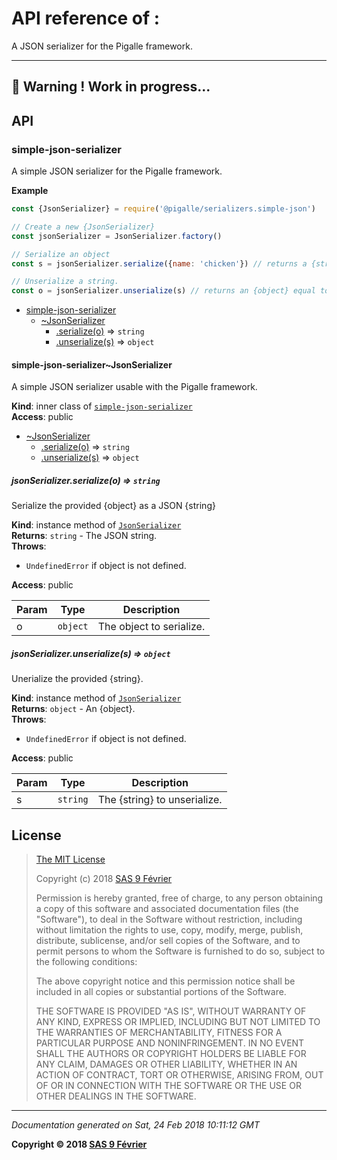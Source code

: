 # API reference of :

A JSON serializer for the Pigalle framework.

---
&#x1F34E; **__Warning !__ Work in progress...**
---
## API

<a name="module_simple-json-serializer"></a>

### simple-json-serializer
A simple JSON serializer for the Pigalle framework.

**Example**  
```js
const {JsonSerializer} = require('@pigalle/serializers.simple-json')

// Create a new {JsonSerializer}
const jsonSerializer = JsonSerializer.factory()

// Serialize an object
const s = jsonSerializer.serialize({name: 'chicken'}) // returns a {string} equal to {"name": "chicken"}

// Unserialize a string.
const o = jsonSerializer.unserialize(s) // returns an {object} equal to {name: 'chicken'}
```

* [simple-json-serializer](#module_simple-json-serializer)
    * [~JsonSerializer](#module_simple-json-serializer..JsonSerializer)
        * [.serialize(o)](#module_simple-json-serializer..JsonSerializer+serialize) ⇒ <code>string</code>
        * [.unserialize(s)](#module_simple-json-serializer..JsonSerializer+unserialize) ⇒ <code>object</code>

<a name="module_simple-json-serializer..JsonSerializer"></a>

#### simple-json-serializer~JsonSerializer
A simple JSON serializer usable with the Pigalle framework.

**Kind**: inner class of [<code>simple-json-serializer</code>](#module_simple-json-serializer)  
**Access**: public  

* [~JsonSerializer](#module_simple-json-serializer..JsonSerializer)
    * [.serialize(o)](#module_simple-json-serializer..JsonSerializer+serialize) ⇒ <code>string</code>
    * [.unserialize(s)](#module_simple-json-serializer..JsonSerializer+unserialize) ⇒ <code>object</code>

<a name="module_simple-json-serializer..JsonSerializer+serialize"></a>

##### jsonSerializer.serialize(o) ⇒ <code>string</code>
Serialize the provided {object} as a JSON {string}

**Kind**: instance method of [<code>JsonSerializer</code>](#module_simple-json-serializer..JsonSerializer)  
**Returns**: <code>string</code> - The JSON string.  
**Throws**:

- <code>UndefinedError</code> if object is not defined.

**Access**: public  

| Param | Type | Description |
| --- | --- | --- |
| o | <code>object</code> | The object to serialize. |

<a name="module_simple-json-serializer..JsonSerializer+unserialize"></a>

##### jsonSerializer.unserialize(s) ⇒ <code>object</code>
Unerialize the provided {string}.

**Kind**: instance method of [<code>JsonSerializer</code>](#module_simple-json-serializer..JsonSerializer)  
**Returns**: <code>object</code> - An {object}.  
**Throws**:

- <code>UndefinedError</code> if object is not defined.

**Access**: public  

| Param | Type | Description |
| --- | --- | --- |
| s | <code>string</code> | The {string} to unserialize. |

## <a name="license"> License

>
> [The MIT License](https://opensource.org/licenses/MIT)
>
> Copyright (c) 2018 [SAS 9 Février](https://9fevrier.com/)
>
> Permission is hereby granted, free of charge, to any person obtaining a copy
> of this software and associated documentation files (the "Software"), to deal
> in the Software without restriction, including without limitation the rights
> to use, copy, modify, merge, publish, distribute, sublicense, and/or sell
> copies of the Software, and to permit persons to whom the Software is
> furnished to do so, subject to the following conditions:
>
> The above copyright notice and this permission notice shall be included in all
> copies or substantial portions of the Software.
>
> THE SOFTWARE IS PROVIDED "AS IS", WITHOUT WARRANTY OF ANY KIND, EXPRESS OR
> IMPLIED, INCLUDING BUT NOT LIMITED TO THE WARRANTIES OF MERCHANTABILITY,
> FITNESS FOR A PARTICULAR PURPOSE AND NONINFRINGEMENT. IN NO EVENT SHALL THE
>AUTHORS OR COPYRIGHT HOLDERS BE LIABLE FOR ANY CLAIM, DAMAGES OR OTHER
> LIABILITY, WHETHER IN AN ACTION OF CONTRACT, TORT OR OTHERWISE, ARISING FROM,
> OUT OF OR IN CONNECTION WITH THE SOFTWARE OR THE USE OR OTHER DEALINGS IN THE
> SOFTWARE.
>

***

_Documentation generated on Sat, 24 Feb 2018 10:11:12 GMT_

**Copyright &copy; 2018 [SAS 9 Février](https://9fevrier.com/)**
